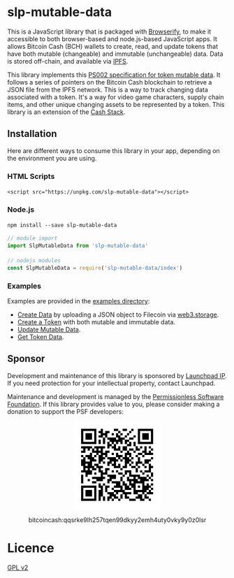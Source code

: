 # slp-mutable-data

This is a JavaScript library that is packaged with [Browserify](https://browserify.org/), to make it accessible to both browser-based and node.js-based JavaScript apps. It allows Bitcoin Cash (BCH) wallets to create, read, and update tokens that have both mutable (changeable) and immutable (unchangeable) data. Data is stored off-chain, and available via [IPFS](https://ipfs.io).

This library implements this [PS002 specification for token mutable data](https://github.com/Permissionless-Software-Foundation/specifications/blob/master/ps002-slp-mutable-data.md). It follows a series of pointers on the Bitcoin Cash blockchain to retrieve a JSON file from the IPFS network. This is a way to track changing data associated with a token. It's a way for video game characters, supply chain items, and other unique changing assets to be represented by a token. This library is an extension of the [Cash Stack](https://cashstack.info).

## Installation
Here are different ways to consume this library in your app, depending on the environment you are using.

### HTML Scripts
`<script src="https://unpkg.com/slp-mutable-data"></script>`

### Node.js
`npm install --save slp-mutable-data`

```javascript
// module import
import SlpMutableData from 'slp-mutable-data'

// nodejs modules
const SlpMutableData = require('slp-mutable-data/index')
```

### Examples
Examples are provided in the [examples directory](https://github.com/Dos-Centavos/slp-mutable-data/tree/master/examples):

- [Create Data](https://github.com/Dos-Centavos/slp-mutable-data/blob/master/examples/create-data.js) by uploading a JSON object to Filecoin via [web3.storage](https://web3.storage).
- [Create a Token](https://github.com/Dos-Centavos/slp-mutable-data/blob/master/examples/create-token.js) with both mutable and immutable data.
- [Update Mutable Data](https://github.com/Dos-Centavos/slp-mutable-data/blob/master/examples/update-mutable-data.js).
- [Get Token Data](https://github.com/Dos-Centavos/slp-mutable-data/blob/master/examples/get-mutable-data.js).

## Sponsor

Development and maintenance of this library is sponsored by [Launchpad IP](https://launchpadip.com). If you need protection for your intellectual property, contact Launchpad.

Maintenance and development is managed by the [Permissionless Software Foundation](https://psfoundation.cash). If this library provides value to you, please consider making a donation to support the PSF developers:

<div align="center">
<img src="./psf-burn-qr.png" />
<p>bitcoincash:qqsrke9lh257tqen99dkyy2emh4uty0vky9y0z0lsr</p>
</div>

# Licence

[GPL v2](LICENSE.md)
